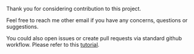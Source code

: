 Thank you for considering contribution to this project.

Feel free to reach me other email if you have any concerns, questions or suggestions.

You could also open issues or create pull requests via standard github workflow. Please refer to this [tutorial](https://git-scm.com/docs/MyFirstContribution).